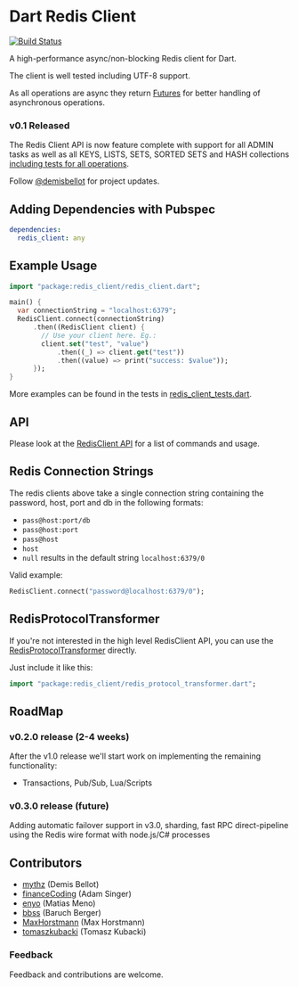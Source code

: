 Dart Redis Client
=================

[![Build Status](https://drone.io/github.com/dartist/redis_client/status.png)](https://drone.io/github.com/dartist/redis_client/latest)

A high-performance async/non-blocking Redis client for Dart.

The client is well tested including UTF-8 support.

As all operations are async they return [Futures](http://api.dartlang.org/dart_core/Future.html)
for better handling of asynchronous operations. 

### v0.1 Released

The Redis Client API is now feature complete with support for all ADMIN tasks as
well as all KEYS, LISTS, SETS, SORTED SETS and HASH collections
[including tests for all operations](test/).

Follow [@demisbellot](http://twitter.com/demisbellot) for project updates.

## Adding Dependencies with Pubspec


```yaml 
dependencies:
  redis_client: any
```

 
## Example Usage

```dart
import "package:redis_client/redis_client.dart";

main() {
  var connectionString = "localhost:6379";
  RedisClient.connect(connectionString)
      .then((RedisClient client) {
        // Use your client here. Eg.:
        client.set("test", "value")
            .then((_) => client.get("test"))
            .then((value) => print("success: $value"));
      });
}
```

More examples can be found in the tests in
[redis_client_tests.dart](test/redis_client_tests.dart).


## API

Please look at the [RedisClient API](http://dartist.github.io/redis_client/api/redis_client.html)
for a list of commands and usage.


## Redis Connection Strings

The redis clients above take a single connection string containing the password,
host, port and db in the following formats:

- `pass@host:port/db`
- `pass@host:port`
- `pass@host`
- `host`
- `null` results in the default string `localhost:6379/0`

Valid example:

```dart    
RedisClient.connect("password@localhost:6379/0");
```

## RedisProtocolTransformer

If you're not interested in the high level RedisClient API, you can use the
[RedisProtocolTransformer](lib/redis_protocol_transformer.dart) directly.

Just include it like this:

```dart
import "package:redis_client/redis_protocol_transformer.dart";
``` 

## RoadMap

### v0.2.0 release (2-4 weeks)

After the v1.0 release we'll start work on implementing the remaining functionality:
  - Transactions, Pub/Sub, Lua/Scripts

### v0.3.0 release (future)

Adding automatic failover support in v3.0, sharding, fast RPC direct-pipeline using the Redis wire format with node.js/C# processes

## Contributors

  - [mythz](https://github.com/mythz) (Demis Bellot)
  - [financeCoding](https://github.com/financeCoding) (Adam Singer)
  - [enyo](https://github.com/enyo) (Matias Meno)
  - [bbss](https://github.com/bbss) (Baruch Berger)
  - [MaxHorstmann](https://github.com/MaxHorstmann) (Max Horstmann)
  - [tomaszkubacki](https://github.com/tomaszkubacki) (Tomasz Kubacki)

### Feedback 

Feedback and contributions are welcome.


